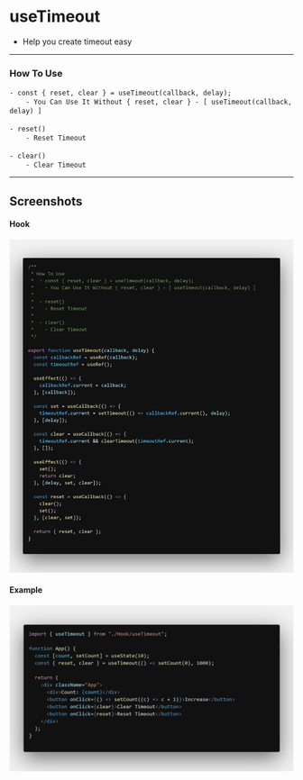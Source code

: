 # useTimeout

- Help you create timeout easy

---

### How To Use

    - const { reset, clear } = useTimeout(callback, delay);
    	- You Can Use It Without { reset, clear } - [ useTimeout(callback, delay) ]

    - reset()
    	- Reset Timeout

    - clear()
    	- Clear Timeout

---

## Screenshots

#### Hook

![useTimeout Hook](images/useTimeout.png "useTimeout Hook")

#### Example

![Example](images/example.png "Example")
